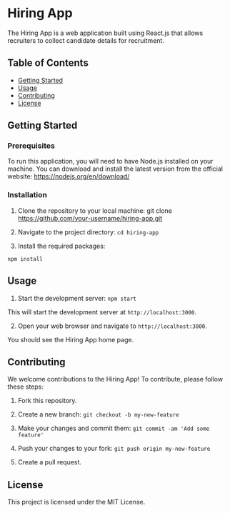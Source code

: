 # Hiring App

The Hiring App is a web application built using React.js that allows recruiters to collect candidate details for recruitment.

## Table of Contents

- [Getting Started](#getting-started)
- [Usage](#usage)
- [Contributing](#contributing)
- [License](#license)

## Getting Started

### Prerequisites

To run this application, you will need to have Node.js installed on your machine. You can download and install the latest version from the official website: https://nodejs.org/en/download/

### Installation

1. Clone the repository to your local machine:
git clone https://github.com/your-username/hiring-app.git

2. Navigate to the project directory:
```cd hiring-app```

3. Install the required packages:

```npm install```

## Usage

1. Start the development server:
```npm start```

This will start the development server at `http://localhost:3000`.

2. Open your web browser and navigate to `http://localhost:3000`.

You should see the Hiring App home page.

## Contributing

We welcome contributions to the Hiring App! To contribute, please follow these steps:

1. Fork this repository.

2. Create a new branch:
```git checkout -b my-new-feature```

3. Make your changes and commit them:
```git commit -am 'Add some feature'```

4. Push your changes to your fork:
```git push origin my-new-feature```


5. Create a pull request.

## License

This project is licensed under the MIT License.


